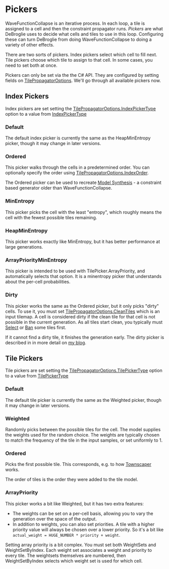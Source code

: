 # Pickers

WaveFunctionCollapse is an iterative process. In each loop, a tile is assigned to a cell and then the constraint propagator runs.
*Pickers* are what DeBroglie uses to decide what cells and tiles to use in this loop. Configuring these can turn DeBroglie from doing WaveFunctionCollapse to doing a variety of other effects.

There are two sorts of pickers. Index pickers select which cell to fill next. Tile pickers choose which tile to assign to that cell. In some cases, you need to set both at once.

Pickers can only be set via the the C# API. They are configured by setting fields on [TilePropagatorOptions](xref:DeBroglie.TilePropagatorOptions). We'll go through all available pickers now.

## Index Pickers

Index pickers are set setting the [TilePropagatorOptions.IndexPickerType](xref:DeBroglie.TilePropagatorOptions.IndexPickerType) option to a value from [IndexPickerType](xref:DeBroglie.IndexPickerType)

### Default

The default index picker is currently the same as the HeapMinEntropy picker, though it may change in later versions.

### Ordered

This picker walks through the cells in a predetermined order. You can optionally specify the order using [TilePropagatorOptions.IndexOrder](xref:DeBroglie.TilePropagatorOptions.IndexOrder).

The Ordered picker can be used to recreate [Model Synthesis](https://paulmerrell.org/model-synthesis/) - a constraint based generator older than WaveFunctionCollapse.

### MinEntropy

This picker picks the cell with the least "entropy", which roughly means the cell with the fewest possible tiles remaining.

### HeapMinEntropy

This picker works exactly like MinEntropy, but it has better performance at large generations.

### ArrayPriorityMinEntropy

This picker is intended to be used with TilePicker.ArrayPriority, and automatically selects that option. It is a minentropy picker that understands about the 
per-cell probabilities.

### Dirty

This picker works the same as the Ordered picker, but it only picks "dirty" cells. To use it, you must set [TilePropagatorOptions.CleanTiles](xref:DeBroglie.TilePropagatorOptions.CleanTiles) which is an input tilemap. A cell is considered dirty if the clean tile for that cell is not possible in the current generation. As all tiles start clean, you typically must [Select](xref:DeBroglie.TilePropagator.Select(System.Int32,System.Int32,System.Int32,DeBroglie.Tile)) or [Ban](xref:DeBroglie.TilePropagator.Ban(System.Int32,System.Int32,System.Int32,DeBroglie.Tile)) some tiles first.

If it cannot find a dirty tile, it finishes the generation early. The dirty picker is described in in more detail on [my blog](https://www.boristhebrave.com/2022/04/25/editable-wfc/).

## Tile Pickers

Tile pickers are set setting the [TilePropagatorOptions.TilePickerType](xref:DeBroglie.TilePropagatorOptions.TilePickerType) option to a value from [TilePickerType](xref:DeBroglie.TilePickerType)

### Default

The default tile picker is currently the same as the Weighted picker, though it may change in later versions.

### Weighted

Randomly picks between the possible tiles for the cell. The model supplies the weights used for the random choice. The weights are typically chosen to match the frequency of the tile in the input samples, or set uniformly to 1.

### Ordered

Picks the first possible tile. This corresponds, e.g. to how [Townscaper](https://store.steampowered.com/app/1291340/Townscaper/) works.

The order of tiles is the order they were added to the tile model.

### ArrayPriority

This picker works a bit like Weighted, but it has two extra features:
 * The weights can be set on a per-cell basis, allowing you to vary the generation over the space of the output.
 * In addition to weights, you can also set priorities. A tile with a higher priority value will always be chosen over a lower priority.
   So it's a bit like `actual_weight = HUGE_NUMBER * priority + weight`.

Setting array priority is a bit complex. You must set both WeightSets and WeightSetByIndex.
Each weight set associates a weight and priority to every tile. The weightsets themselves are numbered, then WeightSetByIndex selects which weight set is used for which cell.